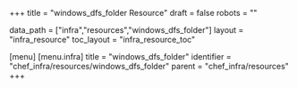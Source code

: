 +++
title = "windows_dfs_folder Resource"
draft = false
robots = ""

data_path = ["infra","resources","windows_dfs_folder"]
layout = "infra_resource"
toc_layout = "infra_resource_toc"

[menu]
  [menu.infra]
    title = "windows_dfs_folder"
    identifier = "chef_infra/resources/windows_dfs_folder"
    parent = "chef_infra/resources"
+++

<!-- The contents of this page are automatically generated from the windows_dfs_folder.yaml file in the data/infra/resources directory. -->
<!-- To suggest a change, edit the https://github.com/chef/chef/blob/main/lib/chef/resource/windows_dfs_folder.rb file and submit a pull request to the https://github.com/chef/chef repository. -->
<!-- markdownlint-disable-file -->
